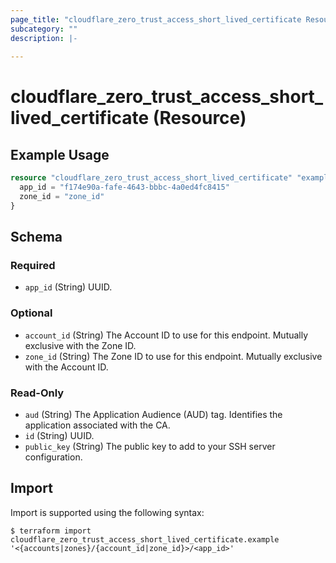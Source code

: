 ```yaml
---
page_title: "cloudflare_zero_trust_access_short_lived_certificate Resource - Cloudflare"
subcategory: ""
description: |-
  
---
```


# cloudflare_zero_trust_access_short_lived_certificate (Resource)



## Example Usage

```terraform
resource "cloudflare_zero_trust_access_short_lived_certificate" "example_zero_trust_access_short_lived_certificate" {
  app_id = "f174e90a-fafe-4643-bbbc-4a0ed4fc8415"
  zone_id = "zone_id"
}
```

<!-- schema generated by tfplugindocs -->
## Schema

### Required

- `app_id` (String) UUID.

### Optional

- `account_id` (String) The Account ID to use for this endpoint. Mutually exclusive with the Zone ID.
- `zone_id` (String) The Zone ID to use for this endpoint. Mutually exclusive with the Account ID.

### Read-Only

- `aud` (String) The Application Audience (AUD) tag. Identifies the application associated with the CA.
- `id` (String) UUID.
- `public_key` (String) The public key to add to your SSH server configuration.

## Import

Import is supported using the following syntax:

```shell
$ terraform import cloudflare_zero_trust_access_short_lived_certificate.example '<{accounts|zones}/{account_id|zone_id}>/<app_id>'
```
